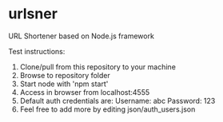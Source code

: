 # urlsner

URL Shortener based on Node.js framework

Test instructions:

1. Clone/pull from this repository to your machine
2. Browse to repository folder
3. Start node with 'npm start'
4. Access in browser from localhost:4555
5. Default auth credentials are:
      Username: abc
      Password: 123
6. Feel free to add more by editing json/auth_users.json
